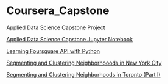 # Coursera_Capstone
Applied Data Science Capstone Project

<a href="https://gist.github.com/cec6da964ce2754341bf12f9f92fd457">Applied Data Science Capstone Jupyter Notebook</a>

<a href="https://gist.github.com/56a5c1a9edada06f024640842054db33">Learning Foursquare API with Python</a>

<a href="https://gist.github.com/56f8bc458754392aecda1098131c84de">Segmenting and Clustering Neighborhooods in New York City</a>

<a href="https://gist.github.com/cbcbdfc2dae7f12f04a9ed034d5fdd7f">Segmenting and Clustering Neighborhoods in Toronto (Part I)</a>


